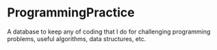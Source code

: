# ProgrammingPractice
A database to keep any of coding that I do for challenging programming problems, useful algorithms, data structures, etc.
